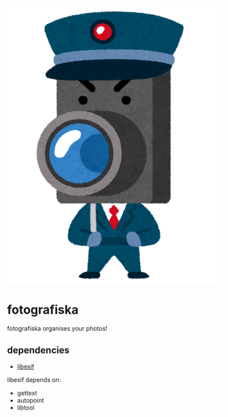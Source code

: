 ![pstr string functions](images/character_bouhan_camera_sm.png)

# fotografiska

fotografiska organises your photos!

## dependencies

* [libexif](https://github.com/libexif/libexif)

libexif depends on:

* gettext
* autopoint
* libtool
